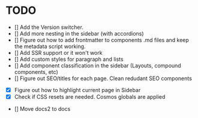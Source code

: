 # TODO

- [] Add the Version switcher.
- [] Add more nesting in the sidebar (with accordions)
- [] Figure out how to add frontmatter to components .md files and keep the metadata script working.
- [] Add SSR support or it won't work
- [] Add custom styles for paragraph and lists
- [] Add component classification in the sidebar (Layouts, compound components, etc)
- [] Figure out SEO/titles for each page. Clean redudant SEO components
- [x] Figure out how to highlight current page in Sidebar
- [x] Check if CSS resets are needed.
      Cosmos globals are applied
- [] Move docs2 to docs
